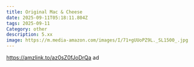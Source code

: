 ```yaml
---
title: Original Mac & Cheese
date: 2025-09-11T05:18:11.804Z
tags: 2025-09-11
Category: other
description: 5.xx
image: https://m.media-amazon.com/images/I/71+gUUoPZ9L._SL1500_.jpg
---
```

https://amzlink.to/az0sZ0fJoDrQa ad